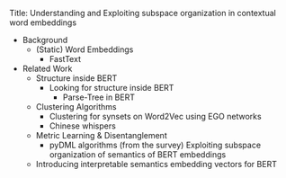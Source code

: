 Title: Understanding and Exploiting subspace organization in contextual word embeddings
- Background
    - (Static) Word Embeddings
    	- FastText
- Related Work
    - Structure inside BERT
        - Looking for structure inside BERT
		    - Parse-Tree in BERT
	- Clustering Algorithms
		- Clustering for synsets on Word2Vec using EGO networks
		- Chinese whispers
	- Metric Learning & Disentanglement
		- pyDML algorithms (from the survey)
Exploiting subspace organization of semantics of BERT embeddings
	- Introducing interpretable semantics embedding vectors for BERT
